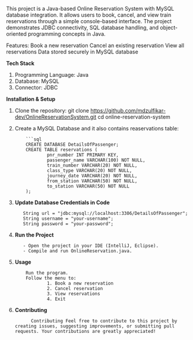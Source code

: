 This project is a Java-based Online Reservation System with MySQL database integration.
It allows users to book, cancel, and view train reservations through a simple console-based interface.
The project demonstrates JDBC connectivity, SQL database handling, and object-oriented programming concepts in Java.

Features:
Book a new reservation
Cancel an existing reservation 
View all reservations
Data stored securely in MySQL database

**Tech Stack**
1. Programming Language: Java
2. Database: MySQL
3. Connector: JDBC


**Installation & Setup**
1. Clone the repository:
           git clone https://github.com/mdzulfikar-dev/OnlineReservationSystem.git
           cd online-reservation-system
2. Create a MySQL Database and it also contains reaservations table:

           ```sql
           CREATE DATABASE DetailsOfPassenger;
           CREATE TABLE reservations (
                   pnr_number INT PRIMARY KEY,
                   passenger_name VARCHAR(100) NOT NULL,
                   train_number VARCHAR(20) NOT NULL,
                   class_type VARCHAR(20) NOT NULL,
                   journey_date VARCHAR(20) NOT NULL,
                   from_station VARCHAR(50) NOT NULL,
                   to_station VARCHAR(50) NOT NULL
           );
           
3. **Update Database Credentials in Code**

          String url = "jdbc:mysql://localhost:3306/DetailsOfPassenger";
          String username = "your-username";
          String password = "your-password";  
        
4. **Run the Project**

          - Open the project in your IDE (IntelliJ, Eclipse).  
          - Compile and run OnlineReservation.java.
5. **Usage**

           Run the program.
           Follow the menu to:
                   1. Book a new reservation
                   2. Cancel reservation
                   3. View reservations
                   4. Exit
   
7. **Contributing**

             Contributing Feel free to contribute to this project by creating issues, suggesting improvements, or submitting pull requests. Your contributions are greatly appreciated! 
        


   
   
   
           

     
          


              
                                                                                           
